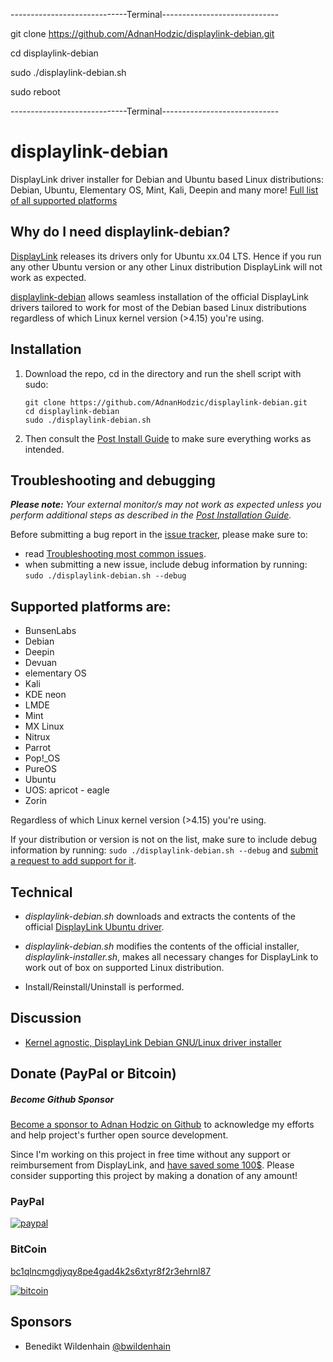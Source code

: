 -----------------------------Terminal-----------------------------

git clone https://github.com/AdnanHodzic/displaylink-debian.git

cd displaylink-debian

sudo ./displaylink-debian.sh

sudo reboot

-----------------------------Terminal-----------------------------

# displaylink-debian

DisplayLink driver installer for Debian and Ubuntu based Linux distributions: Debian, Ubuntu, Elementary OS, Mint, Kali, Deepin and many more! [Full list of all supported platforms](https://github.com/AdnanHodzic/displaylink-debian#supported-platforms-are)

<!---
#### Looking for maintainers (developers)!

[After 4+ years since I started this project](https://foolcontrol.org/?p=1777), I’m no longer using DisplayLink. In the plethora of other projects I’m involved with ([especially latest one](https://twitter.com/fooctrl/status/1233455946350891008)), I don’t have time or [motivation](https://github.com/AdnanHodzic/displaylink-debian/issues/226#issuecomment-467439973) to continue working on displaylink-debian.

Hence, I’m looking for maintainers (developers) to continue work on this project. If necessary I’m more than happy to help you with onboarding. If you’re interested, please [leave a comment on issue #373](https://github.com/AdnanHodzic/displaylink-debian/issues/373).

In meantime, I’ll devote the bare minimum of my time which will mostly consist of MR (merge requests) code review and approval.
-->

## Why do I need displaylink-debian?

[DisplayLink][] releases its drivers only for Ubuntu xx.04 LTS. Hence if you run any other Ubuntu version or any other Linux distribution DisplayLink will not work as expected. 

[displaylink-debian][] allows seamless installation of the official
DisplayLink drivers tailored to work for most of the Debian based Linux distributions regardless of which Linux kernel version (>4.15) you're using. 

## Installation
1. Download the repo, cd in the directory and run the shell script with sudo:
    ```shell
    git clone https://github.com/AdnanHodzic/displaylink-debian.git
    cd displaylink-debian
    sudo ./displaylink-debian.sh
    ```
2. Then consult the [Post Install Guide][PostInstall] to make sure everything works as intended.


## Troubleshooting and debugging

***Please note:** Your external monitor/s may not work as expected unless you perform additional steps as described in the [Post Installation Guide][PostInstall].*

Before submitting a bug report in the [issue tracker](https://github.com/AdnanHodzic/displaylink-debian/issues/new), please make sure to:
* read [Troubleshooting most common issues][TroubleShooting].
* when submitting a new issue, include debug information by running: `sudo ./displaylink-debian.sh --debug`

## Supported platforms are:

  * BunsenLabs
  * Debian
  * Deepin
  * Devuan
  * elementary OS
  * Kali
  * KDE neon
  * LMDE
  * Mint
  * MX Linux
  * Nitrux
  * Parrot
  * Pop!_OS
  * PureOS
  * Ubuntu
  * UOS: apricot - eagle
  * Zorin

  Regardless of which Linux kernel version (>4.15) you're using.
  
  If your distribution or version is not on the list, make sure to include debug information by running: `sudo ./displaylink-debian.sh --debug` and [submit a request to add support for it](https://github.com/AdnanHodzic/displaylink-debian/issues/new).

## Technical

* _displaylink-debian.sh_ downloads and extracts the contents of the
  official [DisplayLink Ubuntu driver][upstream].

* _displaylink-debian.sh_ modifies the contents of the official installer,
  _displaylink-installer.sh_, makes all necessary changes for DisplayLink to work out of box on supported Linux distribution.

*  Install/Reinstall/Uninstall is performed.


## Discussion

* [Kernel agnostic, DisplayLink Debian GNU/Linux driver installer][blog]

## Donate (PayPal or Bitcoin)

##### Become Github Sponsor

[Become a sponsor to Adnan Hodzic on Github](https://github.com/sponsors/AdnanHodzic) to acknowledge my efforts and help project's further open source development.

Since I'm working on this project in free time without any support or reimbursement from DisplayLink, and [have saved some 100$](https://github.com/AdnanHodzic/displaylink-debian/issues/172#issuecomment-441384936). Please consider supporting this project by making a donation of any amount!

### PayPal
[![paypal](https://www.paypalobjects.com/en_US/NL/i/btn/btn_donateCC_LG.gif)](https://www.paypal.com/cgi-bin/webscr?cmd=_donations&business=adnan%40hodzic.org&item_name=Contribution+for+work+on+debian-displaylink&currency_code=EUR&source=url)

### BitCoin
[bc1qlncmgdjyqy8pe4gad4k2s6xtyr8f2r3ehrnl87](bitcoin:bc1qlncmgdjyqy8pe4gad4k2s6xtyr8f2r3ehrnl87)

[![bitcoin](https://foolcontrol.org/wp-content/uploads/2019/08/btc-donate-displaylink-debian.png)](bitcoin:bc1qlncmgdjyqy8pe4gad4k2s6xtyr8f2r3ehrnl87)

## Sponsors

* Benedikt Wildenhain [@bwildenhain](http://github.com/bwildenhain)



[DisplayLink]:        https://www.synaptics.com/products/displaylink-graphics
[upstream]:           https://www.synaptics.com/products/displaylink-graphics/downloads/ubuntu
[blog]:               https://foolcontrol.org/?p=1777
[displaylink-debian]: https://github.com/AdnanHodzic/displaylink-debian
[PostInstall]:        docs/post-install-guide.md
[TroubleShooting]:    docs/common-issues.md
